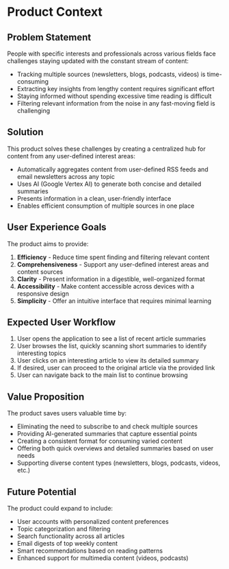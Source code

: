 # Product Context

## Problem Statement
People with specific interests and professionals across various fields face challenges staying updated with the constant stream of content:
- Tracking multiple sources (newsletters, blogs, podcasts, videos) is time-consuming
- Extracting key insights from lengthy content requires significant effort
- Staying informed without spending excessive time reading is difficult
- Filtering relevant information from the noise in any fast-moving field is challenging

## Solution 
This product solves these challenges by creating a centralized hub for content from any user-defined interest areas:
- Automatically aggregates content from user-defined RSS feeds and email newsletters across any topic
- Uses AI (Google Vertex AI) to generate both concise and detailed summaries
- Presents information in a clean, user-friendly interface
- Enables efficient consumption of multiple sources in one place

## User Experience Goals
The product aims to provide:
1. **Efficiency** - Reduce time spent finding and filtering relevant content
2. **Comprehensiveness** - Support any user-defined interest areas and content sources
3. **Clarity** - Present information in a digestible, well-organized format
4. **Accessibility** - Make content accessible across devices with a responsive design
5. **Simplicity** - Offer an intuitive interface that requires minimal learning

## Expected User Workflow
1. User opens the application to see a list of recent article summaries
2. User browses the list, quickly scanning short summaries to identify interesting topics
3. User clicks on an interesting article to view its detailed summary
4. If desired, user can proceed to the original article via the provided link
5. User can navigate back to the main list to continue browsing

## Value Proposition
The product saves users valuable time by:
- Eliminating the need to subscribe to and check multiple sources
- Providing AI-generated summaries that capture essential points
- Creating a consistent format for consuming varied content
- Offering both quick overviews and detailed summaries based on user needs
- Supporting diverse content types (newsletters, blogs, podcasts, videos, etc.)

## Future Potential
The product could expand to include:
- User accounts with personalized content preferences
- Topic categorization and filtering
- Search functionality across all articles
- Email digests of top weekly content
- Smart recommendations based on reading patterns
- Enhanced support for multimedia content (videos, podcasts)
